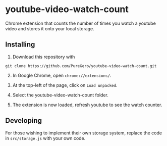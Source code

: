 # youtube-video-watch-count

Chrome extension that counts the number of times you watch a youtube video and
stores it onto your local storage.

## Installing

1. Download this repository with

```
git clone https://github.com/PureGero/youtube-video-watch-count.git
```

2. In Google Chrome, open `chrome://extensions/`.

3. At the top-left of the page, click on `Load unpacked`.

4. Select the youtube-video-watch-count folder.

5. The extension is now loaded, refresh youtube to see the watch counter.

## Developing

For those wishing to implement their own storage system, replace the
code in `src/storage.js` with your own code.